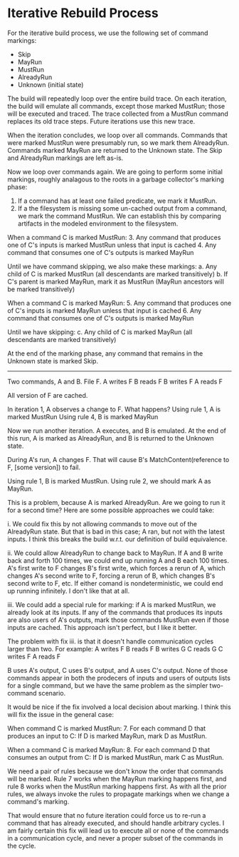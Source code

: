 # Iterative Rebuild Process
For the iterative build process, we use the following set of command markings:
- Skip
- MayRun
- MustRun
- AlreadyRun
- Unknown (initial state)

The build will repeatedly loop over the entire build trace. On each iteration, the build will emulate all commands, except those marked MustRun; those will be executed and traced. The trace collected from a MustRun command replaces its old trace steps. Future iterations use this new trace.

When the iteration concludes, we loop over all commands. Commands that were marked MustRun were presumably run, so we mark them AlreadyRun. Commands marked MayRun are returned to the Unknown state. The Skip and AlreadyRun markings are left as-is.

Now we loop over commands again. We are going to perform some initial markings, roughly analagous to the roots in a garbage collector's marking phase:

1. If a command has at least one failed predicate, we mark it MustRun.
2. If a the filesystem is missing some un-cached output from a command, we mark the command MustRun. We can establish this by comparing artifacts in the modeled environment to the filesystem.

When a command C is marked MustRun:
3. Any command that produces one of C's inputs is marked MustRun unless that input is cached
4. Any command that consumes one of C's outputs is marked MayRun

Until we have command skipping, we also make these markings:
a. Any child of C is marked MustRun (all descendants are marked transitively)
b. If C's parent is marked MayRun, mark it as MustRun (MayRun ancestors will be marked transitively)

When a command C is marked MayRun:
5. Any command that produces one of C's inputs is marked MayRun unless that input is cached
6. Any command that consumes one of C's outputs is marked MayRun

Until we have skipping:
c. Any child of C is marked MayRun (all descendants are marked transitively)

At the end of the marking phase, any command that remains in the Unknown state is marked Skip.



---

Two commands, A and B. File F.
A writes F
B reads F
B writes F
A reads F

All version of F are cached.

In iteration 1, A observes a change to F. What happens?
Using rule 1, A is marked MustRun
Using rule 4, B is marked MayRun

Now we run another iteration. A executes, and B is emulated.
At the end of this run, A is marked as AlreadyRun, and B is returned to the Unknown state.

During A's run, A changes F.
That will cause B's MatchContent(reference to F, [some version]) to fail.

Using rule 1, B is marked MustRun.
Using rule 2, we should mark A as MayRun.

This is a problem, because A is marked AlreadyRun. Are we going to run it for a second time? Here are some possible approaches we could take:

i. We could fix this by not allowing commands to move out of the AlreadyRun state. But that is bad in this case; A ran, but not with the latest inputs. I think this breaks the build w.r.t. our definition of build equivalence.

ii. We could allow AlreadyRun to change back to MayRun. If A and B write back and forth 100 times, we could end up running A and B each 100 times. A's first write to F changes B's first write, which forces a rerun of A, which changes A's second write to F, forcing a rerun of B, which changes B's second write to F, etc. If either comand is nondeterministic, we could end up running infinitely. I don't like that at all.

iii. We could add a special rule for marking: if A is marked MustRun, we already look at its inputs. If any of the commands that produces its inputs are also users of A's outputs, mark those commands MustRun even if those inputs are cached. This approach isn't perfect, but I like it better.

The problem with fix iii. is that it doesn't handle communication cycles larger than two. For example:
A writes F
B reads F
B writes G
C reads G
C writes F
A reads F

B uses A's output, C uses B's output, and A uses C's output. None of those commands appear in both the prodecers of inputs and users of outputs lists for a single command, but we have the same problem as the simpler two-command scenario.

It would be nice if the fix involved a local decision about marking. I think this will fix the issue in the general case:

When command C is marked MustRun:
7. For each command D that produces an input to C: If D is marked MayRun, mark D as MustRun.

When a command C is marked MayRun:
8. For each command D that consumes an output from C: If D is marked MustRun, mark C as MustRun.

We need a pair of rules because we don't know the order that commands will be marked. Rule 7 works when the MayRun marking happens first, and rule 8 works when the MustRun marking happens first. As with all the prior rules, we always invoke the rules to propagate markings when we change a command's marking.

That would ensure that no future iteration could force us to re-run a command that has already executed, and should handle arbitrary cycles. I am fairly certain this fix will lead us to execute all or none of the commands in a communication cycle, and never a proper subset of the commands in the cycle.
